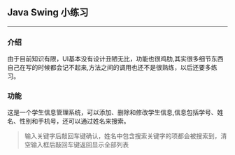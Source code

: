 ## Java Swing 小练习
---
### 介绍 

由于目前知识有限，UI基本没有设计丑陋无比，功能也很鸡肋,其实很多细节东西自己在写的时候都会记不起来,方法之间的调用也还不是很熟练，以后还要多练习。

### 功能
这是一个学生信息管理系统，可以添加、删除和修改学生信息,信息包括学号、姓名、性别和手机号，还可以通过姓名来搜索。

>输入关键字后敲回车键确认，姓名中包含搜索关键字的项都会被搜索到，清空输入框后敲回车键返回显示全部列表
